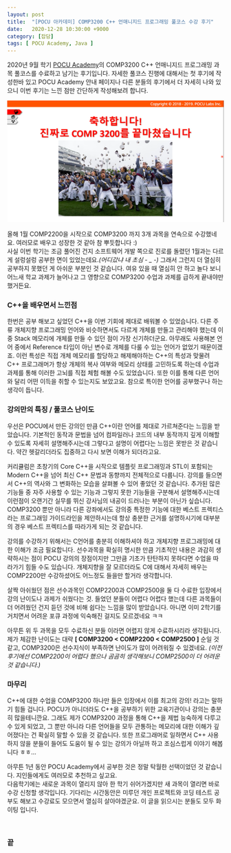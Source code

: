 ```yaml
---
layout: post
title:  "[POCU 아카데미] COMP3200 C++ 언매니지드 프로그래밍 풀코스 수강 후기"
date:   2020-12-28 10:30:00 +9000
category: [잡담]
tags: [ POCU Academy, Java ]
---
```


2020년 9월 학기 [POCU Academy](https://pocu.academy/ko)의 COMP3200 C++ 언매니지드 프로그래밍 과목 풀코스를 수료하고 남기는 후기입니다.
자세한 풀코스 진행에 대해서는 첫 후기에 작성한바 있고 POCU Academy 안내 페이지나 다른 분들의 후기에서 더 자세히 나와 있으니 이번 후기는 느낀 점만 간단하게 작성해보려 합니다.   

![title](/assets/comp3200_over.png)


올해 1월 COMP2200을 시작으로 COMP3200 까지 3개 과목을 연속으로 수강했네요. 여러모로 배우고 성장한 것 같아 참 뿌듯합니다 :)   
사실 이번 학기는 조금 풀어진 건지 소프트웨어 개발 쪽으로 진로를 돌렸던 1월과는 다르게 설렁설렁 공부한 면이 있었는데요._(어디갔냐 내 초심 - _ -)_ 그래서 그런지 더 열심히 공부하지 못했던 게 아쉬운 부분인 것 같습니다. 여유 있을 때 열심히 안 하고 놀다 보니 어느새 학교 과제가 늘어나고 그 영향으로 COMP3200 수업과 과제를 급하게 끝내야만 했거든요.   



### C++을 배우면서 느낀점
한번은 공부 해보고 싶었던 C++을 이번 기회에 제대로 배워볼 수 있었습니다. 다른 주류 개체지향 프로그래밍 언어와 비슷하면서도 다르게 개체를 만들고 관리해야 했는데 이 중 Stack 메모리에 개체를 만들 수 있던 점이 가장 신기하더군요. 아무래도 사용해본 언어 중에서 Reference 타입이 아닌 변수로 개체를 다룰 수 있는 언어가 없었기 때문이겠죠. 이런 특성은 직접 개체 메모리를 할당하고 해제해야하는 C++의 특성과 맞물려 C++ 프로그래머가 항상 개체의 복사 여부와 메모리 상태를 고민하도록 하는데 수업과 과제를 통해 이러한 고뇌를 직접 체험 해볼 수도 있었습니다. 또한 이를 통해 다른 언어와 달리 어떤 이득을 취할 수 있는지도 보았고요. 참으로 특이한 언어를 공부했구나 하는 생각이 듭니다.



### 강의만의 특징 / 풀코스 난이도
우선은 POCU에서 만든 강의인 만큼 C++이란 언어를 제대로 가르쳐준다는 느낌을 받았습니다. 기본적인 동작과 문법을 넘어 컴파일러나 코드의 내부 동작까지 깊게 이해할 수 있도록 자세히 설명해주시는데 그렇다고 설명이 어렵다는 느낌은 못받은 것 같습니다. 약간 헷갈리더라도 집중하고 다시 보면 이해가 되더라고요.   

커리큘럼은 초창기의 Core C++을 시작으로 템플릿 프로그래밍과 STL이 포함되는 Modern C++을 넘어 최신 C++ 문법과 동향까지 전체적으로 다룹니다. 강의를 들으면서 C++의 역사와 그 변화하는 모습을 살펴볼 수 있어 좋았던 것 같습니다. 추가된 많은 기능들 중 자주 사용할 수 있는 기능과 그렇지 못한 기능들을 구분해서 설명해주시는데 이런점이 오랜기간 실무를 뛰신 강사님의 내공이 드러나는 부분이 아닌가 싶습니다. COMP3200 뿐만 아니라 다른 강좌에서도 강의중 특정한 기능에 대한 베스트 프렉티스라는 프로그래밍 가이드라인을 제안하시는데 항상 충분한 근거를 설명하시기에 대부분의 경우 베스트 프렉티스를 따라가게 되는 것 같습니다.   

강의를 수강하기 위해서는 C언어를 충분히 이해하셔야 하고 개체지향 프로그래밍에 대한 이해가 조금 필요합니다. 선수과목을 확실히 명시한 만큼 기초적인 내용은 과감히 생략하시는 점이 POCU 강의의 장점이지만 그만큼 기초가 탄탄하지 못하다면 수업을 따라가기 힘들 수도 있습니다. 개체지향을 잘 모르더라도 C에 대해서 자세히 배우는 COMP2200만 수강하셨어도 어느정도 들을만 할거라 생각합니다.

살짝 아쉬웠던 점은 선수과목인 COMP2200과 COMP2500을 둘 다 수료한 입장에서 강의 난이도나 과제가 쉬웠다는 것. 들었던 분들이 어렵다 어렵다 했는데 다른 과목들이 더 어려웠던 건지 듣던 것에 비해 쉽다는 느낌을 많이 받았습니다. 아니면 이미 2학기를 거치면서 어려운 포큐 과정에 익숙해진 걸지도 모르겠네요 ㅋㅋ   

아무튼 위 두 과목을 모두 수료하신 분들 이라면 어렵지 않게 수료하시리라 생각됩니다. 제가 체감한 난이도는 대략
**[ COMP3200 < COMP2200 < COMP2500 ]**
순일 것 같고, COMP3200은 선수지식이 부족하면 난이도가 많이 어려워질 수 있겠네요.
_(이전 후기에선 COMP2200이 어렵다 했으나 곰곰히 생각해보니 COMP2500이 더 어려운 것 같습니다.)_

### 마무리
C++에 대한 수업을 COMP3200 하나만 들은 입장에서 이를 최고의 강의! 라고는 말하기 힘들 겁니다. POCU가 아니더라도 C++을 공부하기 위한 교육기관이나 강의는 충분히 많을테니깐요. 그래도 제가 COMP3200 과정을 통해 C++을 제법 능숙하게 다루고 수 있게 되었고, 그 뿐만 아니라 다른 언어들을 모두 관통하는 메모리에 대한 이해가 깊어졌다는 건 확실히 말할 수 있을 것 같습니다. 또한 프로그래머로 일하면서 C++ 사용하지 않을 분들이 들어도 도움이 될 수 있는 강의가 아닐까 하고 조심스럽게 이야기 해봅니다 ㅎㅎ...

아무튼 1년 동안 POCU Academy에서 공부한 것은 정말 탁월한 선택이었던 것 같습니다. 지인들에게도 여러모로 추천하고 싶고요.   
다음학기에는 새로운 과목이 열리지 않아 한 학기 쉬어가겠지만 새 과목이 열리면 바로 수강 신청할 생각입니다. 기다리는 시간동안은 미루던 개인 프로젝트와 코딩 테스트 공부도 해보고 수강료도 모으면서 열심히 살아야겠군요.
이 글을 읽으시는 분들도 모두 화이팅 입니다.

<br>

### 끝